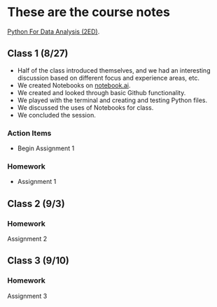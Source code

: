 # These are the course notes
[Python For Data Analysis (2ED)](https://www.programmer-books.com/wp-content/uploads/2019/04/Python-for-Data-Analysis-2nd-Edition.pdf).

## Class 1 (8/27)
- Half of the class introduced themselves, and we had an interesting discussion based on different focus and experience areas, etc.
- We created Notebooks on [notebook.ai](http://www.notebooks.ai).
- We created and looked through basic Github functionality.
- We played with the terminal and creating and testing Python files.
- We discussed the uses of Notebooks for class.
- We concluded the session.

### Action Items
- Begin Assignment 1

### Homework
- Assignment 1

## Class 2 (9/3)

### Homework
Assignment 2

## Class 3 (9/10)

### Homework
Assignment 3
